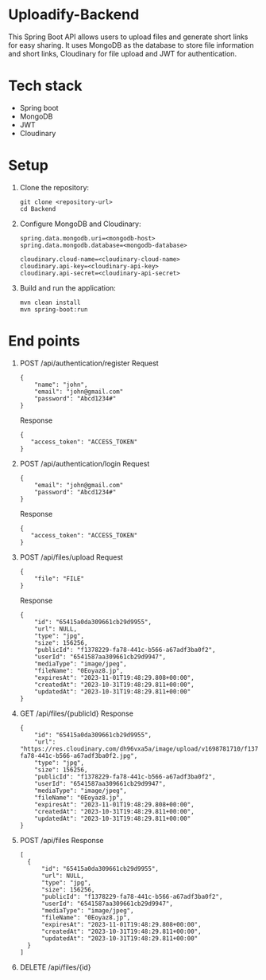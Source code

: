 # Uploadify-Backend
This Spring Boot API allows users to upload files and generate short links for easy sharing. It uses MongoDB as the database to store file information and short links, Cloudinary for file upload and JWT for authentication. 

# Tech stack
* Spring boot
* MongoDB
* JWT
* Cloudinary

# Setup
1. Clone the repository:
   ```
   git clone <repository-url>
   cd Backend
   ```
2. Configure MongoDB and Cloudinary:
   ```
   spring.data.mongodb.uri=<mongodb-host>
   spring.data.mongodb.database=<mongodb-database>
   
   cloudinary.cloud-name=<cloudinary-cloud-name>
   cloudinary.api-key=<cloudinary-api-key>
   cloudinary.api-secret=<cloudinary-api-secret>
   ```
3. Build and run the application:
   ```
   mvn clean install
   mvn spring-boot:run
   ```

# End points
1. POST /api/authentication/register
   Request
   ```
   {
       "name": "john",
       "email": "john@gmail.com"
       "password": "Abcd1234#"
   }
   ```
   Response
   ```
   {
      "access_token": "ACCESS_TOKEN"
   }
   ```
3. POST /api/authentication/login
   Request
   ```
   {
       "email": "john@gmail.com"
       "password": "Abcd1234#"
   }
   ```
   Response
   ```
   {
      "access_token": "ACCESS_TOKEN"
   }
   ```
4. POST /api/files/upload
   Request
   ```
   {
       "file": "FILE"
   }
   ```
   Response
   ```
   {
       "id": "65415a0da309661cb29d9955",
       "url": NULL,
       "type": "jpg",
       "size": 156256,
       "publicId": "f1378229-fa78-441c-b566-a67adf3ba0f2",
       "userId": "6541587aa309661cb29d9947",
       "mediaType": "image/jpeg",
       "fileName": "0Eoyaz8.jp",
       "expiresAt": "2023-11-01T19:48:29.808+00:00",
       "createdAt": "2023-10-31T19:48:29.811+00:00",
       "updatedAt": "2023-10-31T19:48:29.811+00:00"
   }
   ```
5. GET /api/files/{publicId}
   Response
   ```
   {
       "id": "65415a0da309661cb29d9955",
       "url": "https://res.cloudinary.com/dh96vxa5a/image/upload/v1698781710/f1378229-fa78-441c-b566-a67adf3ba0f2.jpg",
       "type": "jpg",
       "size": 156256,
       "publicId": "f1378229-fa78-441c-b566-a67adf3ba0f2",
       "userId": "6541587aa309661cb29d9947",
       "mediaType": "image/jpeg",
       "fileName": "0Eoyaz8.jp",
       "expiresAt": "2023-11-01T19:48:29.808+00:00",
       "createdAt": "2023-10-31T19:48:29.811+00:00",
       "updatedAt": "2023-10-31T19:48:29.811+00:00"
   }
   ```
6. POST /api/files
   Response
   ```
   [
     {
         "id": "65415a0da309661cb29d9955",
         "url": NULL,
         "type": "jpg",
         "size": 156256,
         "publicId": "f1378229-fa78-441c-b566-a67adf3ba0f2",
         "userId": "6541587aa309661cb29d9947",
         "mediaType": "image/jpeg",
         "fileName": "0Eoyaz8.jp",
         "expiresAt": "2023-11-01T19:48:29.808+00:00",
         "createdAt": "2023-10-31T19:48:29.811+00:00",
         "updatedAt": "2023-10-31T19:48:29.811+00:00"
     }
   ]
   ```
7. DELETE /api/files/{id}
